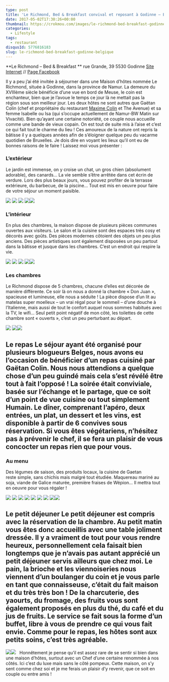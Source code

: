 ```yaml
---
type: post
title: 'Le Richmond, Bed & Breakfast convival et reposant à Godinne – Belgique'
date: 2017-05-02T17:30:26+00:00
thumbnail: https://crokmou.com/images/le-richmond-bed-breakfast-godinne-belgique-gaetan-colin-crokmou-blog-cuisine-voyage-1-5.jpg
categories:
  - Lifestyle
tags:
  - restaurant
disqusId: 5776816183
slug: le-richmond-bed-breakfast-godinne-belgique
---
```


**Le Richmond – Bed & Breakfast **
rue Grande, 39
5530 Godinne
[Site Internet](https://lerichmond.be) // [Page Facebook](https://www.facebook.com/LeRichmond.Dinant/)

Il y a peu j’ai été invitée à séjourner dans une Maison d’hôtes nommée Le Richmond, située à Godinne, dans la province de Namur. La demeure du XVIIIème siècle bénéficie d’une vue en bord de Meuse, le coin est enchanteur, bien que je l’avoue le temps ce jour là ne mettait pas la région sous son meilleur jour. Les deux hôtes ne sont autres que Gaëtan Colin (chef et propriétaire du restaurant [Maxime Colin](http://www.crokmou.com/2016/09/maxime-colin-cuisine-dexception) et The Avenue) et sa femme Isabelle ou Isa (qui s’occupe actuellement de Namur-BW Matin sur Vivacité). Bien qu’ayant une certaine notoriété, ce couple nous accueille comme une bande de vieux copain. On est tout de suite mis à l’aise et c’est ce qui fait tout le charme du lieu ! Ces amoureux de la nature ont repris la bâtisse il y a quelques années afin de s’éloigner quelque peu du vacarme quotidien de Bruxelles. Je dois dire en voyant les lieux qu’il ont eu de bonnes raisons de le faire ! Laissez moi vous présenter :

### L’extérieur

Le jardin est immense, on y croise un chat, un gros chien (absolument adorable), des canards… La vie semble s’être arrêtée dans cet écrin de verdure. Lors des plus beaux jours, vous pouvez profiter de la terrasse extérieure, du barbecue, de la piscine… Tout est mis en oeuvre pour faire de votre séjour un moment paisible.

![](http://www.crokmou.com/wp-content/uploads/2017/04/le-richmond-bed-breakfast-godinne-belgique-gaetan-colin-crokmou-blog-cuisine-voyage-1-11.jpg) ![](http://www.crokmou.com/wp-content/uploads/2017/04/le-richmond-bed-breakfast-godinne-belgique-gaetan-colin-crokmou-blog-cuisine-voyage-1-10.jpg) ![](http://www.crokmou.com/wp-content/uploads/2017/04/le-richmond-bed-breakfast-godinne-belgique-gaetan-colin-crokmou-blog-cuisine-voyage-1-14.jpg) ![](http://www.crokmou.com/wp-content/uploads/2017/04/le-richmond-bed-breakfast-godinne-belgique-gaetan-colin-crokmou-blog-cuisine-voyage-1-13.jpg)![](http://www.crokmou.com/wp-content/uploads/2017/04/le-richmond-bed-breakfast-godinne-belgique-gaetan-colin-crokmou-blog-cuisine-voyage-1-15.jpg)

### L’intérieur

En plus des chambres, la maison dispose de plusieurs pièces communes ouvertes aux visiteurs. Le salon et la cuisine sont des espaces très cosy et décorés avec goûts. Des pièces modernes côtoient des objets un peu plus anciens. Des pièces artistiques sont également disposées un peu partout dans la bâtisse et jusque dans les chambres. C’est un endroit qui respire la vie.

![](http://www.crokmou.com/wp-content/uploads/2017/04/le-richmond-bed-breakfast-godinne-belgique-gaetan-colin-crokmou-blog-cuisine-voyage-1-6.jpg) ![](http://www.crokmou.com/wp-content/uploads/2017/04/le-richmond-bed-breakfast-godinne-belgique-gaetan-colin-crokmou-blog-cuisine-voyage-1-8.jpg) ![](http://www.crokmou.com/wp-content/uploads/2017/04/le-richmond-bed-breakfast-godinne-belgique-gaetan-colin-crokmou-blog-cuisine-voyage-1-7.jpg) ![](http://www.crokmou.com/wp-content/uploads/2017/04/le-richmond-bed-breakfast-godinne-belgique-gaetan-colin-crokmou-blog-cuisine-voyage-1-4.jpg)![](http://www.crokmou.com/wp-content/uploads/2017/04/le-richmond-bed-breakfast-godinne-belgique-gaetan-colin-crokmou-blog-cuisine-voyage-1-3.jpg)

### Les chambres

Le Richmond dispose de 5 chambres, chacune d’elles est décorée de manière différente. Ce soir là on nous a donné la chambre « Don Juan », spacieuse et lumineuse, elle nous a séduite ! La pièce dispose d’un lit au matelas super moelleux – un vrai régal pour le sommeil – d’une douche à l’Italienne, mais aussi de tout le confort auquel nous sommes habitués avec la TV, le wifi… Seul petit point négatif de mon côté, les toilettes de cette chambre sont « ouverts », c’est un peu perturbant au départ.

![](http://www.crokmou.com/wp-content/uploads/2017/04/le-richmond-bed-breakfast-godinne-belgique-gaetan-colin-crokmou-blog-cuisine-voyage-1.jpg) ![](http://www.crokmou.com/wp-content/uploads/2017/04/le-richmond-bed-breakfast-godinne-belgique-gaetan-colin-crokmou-blog-cuisine-voyage-1-2.jpg)![](http://www.crokmou.com/wp-content/uploads/2017/04/le-richmond-bed-breakfast-godinne-belgique-gaetan-colin-crokmou-blog-cuisine-voyage-1-1.jpg)

## Le repas Le séjour ayant été organisé pour plusieurs blogueurs Belges, nous avons eu l’occasion de bénéficier d’un repas cuisiné par Gaëtan Colin. Nous nous attendions a quelque chose d’un peu guindé mais cela s’est révélé être tout à fait l’opposé ! La soirée était conviviale, basée sur l’échange et le partage, que ce soit d’un point de vue cuisine ou tout simplement Humain. Le dîner, comprenant l’apéro, deux entrées, un plat, un dessert et les vins, est disponible à partir de 6 convives sous réservation. Si vous êtes végétariens, n’hésitez pas à prévenir le chef, il se fera un plaisir de vous concocter un repas rien que pour vous.

### Au menu

Des légumes de saison, des produits locaux, la cuisine de Gaetan reste simple, sans chichis mais malgré tout étudiée. Maquereau mariné au soja, viande de Galice maturée, première fraises de Wépion… Il mettra tout en oeuvre pour vous régaler !

![](http://www.crokmou.com/wp-content/uploads/2017/04/le-richmond-bed-breakfast-godinne-belgique-gaetan-colin-crokmou-blog-cuisine-voyage-1-17.jpg) ![](http://www.crokmou.com/wp-content/uploads/2017/04/le-richmond-bed-breakfast-godinne-belgique-gaetan-colin-crokmou-blog-cuisine-voyage-1-19.jpg) ![](http://www.crokmou.com/wp-content/uploads/2017/04/le-richmond-bed-breakfast-godinne-belgique-gaetan-colin-crokmou-blog-cuisine-voyage-1-20.jpg) ![](http://www.crokmou.com/wp-content/uploads/2017/04/le-richmond-bed-breakfast-godinne-belgique-gaetan-colin-crokmou-blog-cuisine-voyage-1-22.jpg) ![](http://www.crokmou.com/wp-content/uploads/2017/04/le-richmond-bed-breakfast-godinne-belgique-gaetan-colin-crokmou-blog-cuisine-voyage-1-21.jpg) ![](http://www.crokmou.com/wp-content/uploads/2017/04/le-richmond-bed-breakfast-godinne-belgique-gaetan-colin-crokmou-blog-cuisine-voyage-1-23.jpg) ![](http://www.crokmou.com/wp-content/uploads/2017/04/le-richmond-bed-breakfast-godinne-belgique-gaetan-colin-crokmou-blog-cuisine-voyage-1-24.jpg) ![](http://www.crokmou.com/wp-content/uploads/2017/04/le-richmond-bed-breakfast-godinne-belgique-gaetan-colin-crokmou-blog-cuisine-voyage-1-25.jpg)![](http://www.crokmou.com/wp-content/uploads/2017/04/le-richmond-bed-breakfast-godinne-belgique-gaetan-colin-crokmou-blog-cuisine-voyage-1-26.jpg)

## Le petit déjeuner Le petit déjeuner est compris avec la réservation de la chambre. Au petit matin vous êtes donc accueillis avec une table joliment dressée. Il y a vraiment de tout pour vous rendre heureux, personnellement cela faisait bien longtemps que je n’avais pas autant apprécié un petit déjeuner servis ailleurs que chez moi. Le pain, la brioche et les viennoiseries nous viennent d’un boulanger du coin et je vous parle en tant que connaisseuse, c’était du fait maison et du très très bon ! De la charcuterie, des yaourts, du fromage, des fruits vous sont également proposés en plus du thé, du café et du jus de fruits. Le service se fait sous la forme d’un buffet, libre à vous de prendre ce qui vous fait envie. Comme pour le repas, les hôtes sont aux petits soins, c’est très agréable.

![](http://www.crokmou.com/wp-content/uploads/2017/04/le-richmond-bed-breakfast-godinne-belgique-gaetan-colin-crokmou-blog-cuisine-voyage-1-27.jpg)![](http://www.crokmou.com/wp-content/uploads/2017/04/le-richmond-bed-breakfast-godinne-belgique-gaetan-colin-crokmou-blog-cuisine-voyage-1-28.jpg)   Honnêtement je pense qu’il est assez rare de se sentir si bien dans une maison d’hôtes, surtout avec un Chef d’une certaine renommée à nos côtés. Ici c’est du luxe mais sans le côté pompeux. Cette maison, on s’y sent comme chez soi et je me ferais un plaisir d’y revenir, que ce soit en couple ou entre amis !